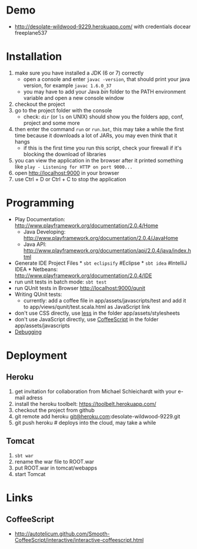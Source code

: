 # Demo
* http://desolate-wildwood-9229.herokuapp.com/ with credentials docear freeplane537

# Installation 
1. make sure you have installed a JDK (6 or 7) correctly
    * open a console and enter `javac -version`, that should print your java version, for example `javac 1.6.0_37`
    * you may have to add your Java *bin* folder to the PATH environment variable and open a new console window
1. checkout the project
1. go to the project folder with the console
    * check: `dir` (or `ls` on UNIX) should show you the folders app, conf, project and some more
1. then enter the command `run` or `run.bat`, this may take a while the first time because it downloads a lot of JARs, you may even think that it hangs
    * if this is the first time you run this script, check your firewall if it's blocking the download of libraries
1. you can view the application in the browser after it printed something like `play - Listening for HTTP on port 9000...`
1. open [http://localhost:9000](http://localhost:9000) in your browser
1. use Ctrl + D or Ctrl + C to stop the application

# Programming
* Play Documentation: http://www.playframework.org/documentation/2.0.4/Home
    * Java Developing: http://www.playframework.org/documentation/2.0.4/JavaHome
    * Java API: http://www.playframework.org/documentation/api/2.0.4/java/index.html
* Generate IDE Project Files
      * `sbt eclipsify` #Eclipse
      * `sbt idea` #IntelliJ IDEA
      * Netbeans: http://www.playframework.org/documentation/2.0.4/IDE
* run unit tests in batch mode: `sbt test`
* run QUnit tests in Browser [http://localhost:9000/qunit](http://localhost:9000/qunit)
* Writing QUnit tests:
     * currently: add a coffee file in app/assets/javascripts/test and add it to app/views/qunit/test.scala.html as JavaScript link
* don't use CSS directly, use [less](http://lesscss.org/) in the folder app/assets/stylesheets
* don't use JavaScript directly, use [CoffeeScript](http://coffeescript.org/) in the folder app/assets/javascripts
* [Debugging](https://github.com/Docear/HTW-Frontend/blob/master/dev-doc/debug.md)

# Deployment
## Heroku
1. get invitation for collaboration from Michael Schleichardt with your e-mail adress
1. install the heroku toolbelt: https://toolbelt.herokuapp.com/
1. checkout the project from github
1. git remote add heroku git@heroku.com:desolate-wildwood-9229.git
1. git push heroku # deploys into the cloud, may take a while

## Tomcat
1. `sbt war`
1. rename the war file to ROOT.war
1. put ROOT.war in tomcat/webapps
1. start Tomcat


# Links
## CoffeeScript
* http://autotelicum.github.com/Smooth-CoffeeScript/interactive/interactive-coffeescript.html